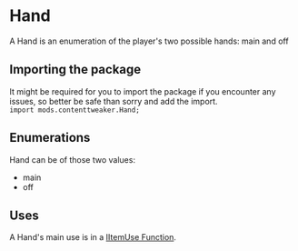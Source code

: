 # Hand

A Hand is an enumeration of the player's two possible hands: main and off

## Importing the package
It might be required for you to import the package if you encounter any issues, so better be safe than sorry and add the import.  
`import mods.contenttweaker.Hand;` 

## Enumerations
Hand can be of those two values:

- main
- off

## Uses
A Hand's main use is in a [IItemUse Function](/Mods/ContentTweaker/Vanilla/Advanced_Functionality/Functions/IItemUse).  